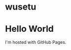 # wusetu
<!DOCTYPE html>
<html>
<body>
<h1>Hello World</h1>
<p>I'm hosted with GitHub Pages.</p>
</body>
</html>
